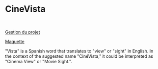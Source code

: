# CineVista

<br>

<a href=https://trello.com/w/cinevista>Gestion du projet</a>

<a href=https://www.figma.com/file/Bcl4Itw3bwcODY2pTvqWpl/Ciné-vista> Maquette</a>





"Vista" is a Spanish word that translates to "view" or "sight" in English. In the context of the suggested name "CinéVista," it could be interpreted as "Cinema View" or "Movie Sight.". 
